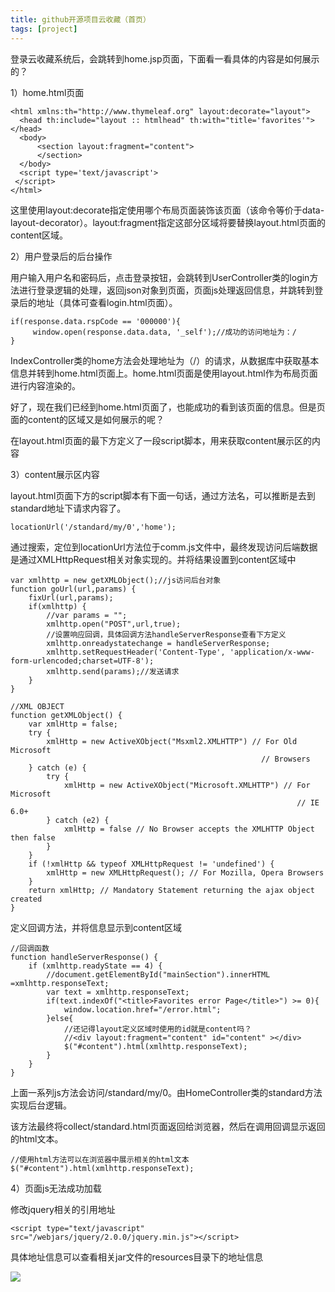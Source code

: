 ```yaml
---
title: github开源项目云收藏（首页）
tags: [project]
---
```


登录云收藏系统后，会跳转到home.jsp页面，下面看一看具体的内容是如何展示的？

1）home.html页面

```
<html xmlns:th="http://www.thymeleaf.org" layout:decorate="layout">
  <head th:include="layout :: htmlhead" th:with="title='favorites'"></head>
  <body>
      <section layout:fragment="content">
      </section>
  </body>
  <script type='text/javascript'>
 </script>
</html>
```

这里使用layout:decorate指定使用哪个布局页面装饰该页面（该命令等价于data-layout-decorator）。layout:fragment指定这部分区域将要替换layout.html页面的content区域。

2）用户登录后的后台操作

用户输入用户名和密码后，点击登录按钮，会跳转到UserController类的login方法进行登录逻辑的处理，返回json对象到页面，页面js处理返回信息，并跳转到登录后的地址（具体可查看login.html页面）。

```
if(response.data.rspCode == '000000'){
     window.open(response.data.data, '_self');//成功的访问地址为：/
}
```

IndexController类的home方法会处理地址为（/）的请求，从数据库中获取基本信息并转到home.html页面上。home.html页面是使用layout.html作为布局页面进行内容渲染的。

好了，现在我们已经到home.html页面了，也能成功的看到该页面的信息。但是页面的content的区域又是如何展示的呢？

在layout.html页面的最下方定义了一段script脚本，用来获取content展示区的内容

3）content展示区内容

layout.html页面下方的script脚本有下面一句话，通过方法名，可以推断是去到standard地址下请求内容了。

```
locationUrl('/standard/my/0','home');
```

通过搜索，定位到locationUrl方法位于comm.js文件中，最终发现访问后端数据是通过XMLHttpRequest相关对象实现的。并将结果设置到content区域中

```
var xmlhttp = new getXMLObject();//js访问后台对象
function goUrl(url,params) {
    fixUrl(url,params);
    if(xmlhttp) {
        //var params = "";
        xmlhttp.open("POST",url,true);
        //设置响应回调，具体回调方法handleServerResponse查看下方定义
        xmlhttp.onreadystatechange = handleServerResponse;
        xmlhttp.setRequestHeader('Content-Type', 'application/x-www-form-urlencoded;charset=UTF-8');
        xmlhttp.send(params);//发送请求
    }
}

//XML OBJECT
function getXMLObject() {
    var xmlHttp = false;
    try {
        xmlHttp = new ActiveXObject("Msxml2.XMLHTTP") // For Old Microsoft
                                                        // Browsers
    } catch (e) {
        try {
            xmlHttp = new ActiveXObject("Microsoft.XMLHTTP") // For Microsoft
                                                                // IE 6.0+
        } catch (e2) {
            xmlHttp = false // No Browser accepts the XMLHTTP Object then false
        }
    }
    if (!xmlHttp && typeof XMLHttpRequest != 'undefined') {
        xmlHttp = new XMLHttpRequest(); // For Mozilla, Opera Browsers
    }
    return xmlHttp; // Mandatory Statement returning the ajax object created
}
```

定义回调方法，并将信息显示到content区域

```
//回调函数
function handleServerResponse() {
    if (xmlhttp.readyState == 4) {
        //document.getElementById("mainSection").innerHTML =xmlhttp.responseText;
        var text = xmlhttp.responseText;
        if(text.indexOf("<title>Favorites error Page</title>") >= 0){
            window.location.href="/error.html";
        }else{
            //还记得layout定义区域时使用的id就是content吗？
            //<div layout:fragment="content" id="content" ></div>
            $("#content").html(xmlhttp.responseText);
        }
    }
}
```

上面一系列js方法会访问/standard/my/0。由HomeController类的standard方法实现后台逻辑。

该方法最终将collect/standard.html页面返回给浏览器，然后在调用回调显示返回的html文本。

```
//使用html方法可以在浏览器中展示相关的html文本
$("#content").html(xmlhttp.responseText);
```

4）页面js无法成功加载

修改jquery相关的引用地址

```
<script type="text/javascript" src="/webjars/jquery/2.0.0/jquery.min.js"></script>
```

具体地址信息可以查看相关jar文件的resources目录下的地址信息

![](/images/project/favorites-web/webjquery-jar-path.png)